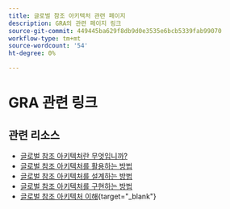 ```yaml
---
title: 글로벌 참조 아키텍처 관련 페이지
description: GRA의 관련 페이지 링크
source-git-commit: 449445ba629f8db9d0e3535e6bcb5339fab99070
workflow-type: tm+mt
source-wordcount: '54'
ht-degree: 0%

---
```


# GRA 관련 링크

## 관련 리소스

* [글로벌 참조 아키텍처란 무엇입니까?](../global-reference-architecture/what-is-global-reference-architecture.md)
* [글로벌 참조 아키텍처를 활용하는 방법](../global-reference-architecture/how-do-you-leverage-global-reference-architecture.md)
* [글로벌 참조 아키텍처를 설계하는 방법](../global-reference-architecture/how-do-you-architect-global-reference-architecture.md)
* [글로벌 참조 아키텍처를 구현하는 방법](../global-reference-architecture/how-do-you-implement-global-reference-architecture.md)
* [글로벌 참조 아키텍처 이해](https://experienceleague.adobe.com/docs/commerce-operations/implementation-playbook/architecture/global-reference-architecture/overview.html){target="_blank"}
